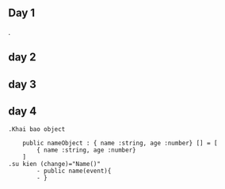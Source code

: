 
## Day 1
  .

## day 2

## day 3

## day 4
    .Khai bao object 

        public nameObject : { name :string, age :number} [] = [
            { name :string, age :number}
        ]
    .su kien (change)="Name()"
            - public name(event){
            - }